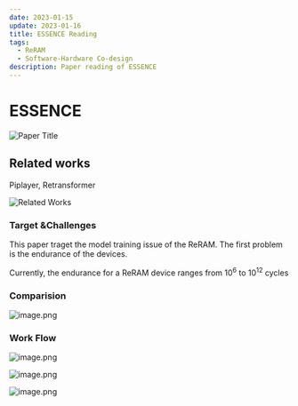 ```yaml
---
date: 2023-01-15
update: 2023-01-16
title: ESSENCE Reading
tags:
  - ReRAM
  - Software-Hardware Co-design
description: Paper reading of ESSENCE
---
```

# ESSENCE
![Paper Title](https://s2.loli.net/2023/01/16/1WBNlYXasSkOUA2.png)

## Related works

Piplayer, Retransformer

![Related Works](https://s2.loli.net/2023/02/01/zDA9WIZbYw7lOgo.png)

### Target &Challenges
This paper traget the model training issue of the ReRAM. 
The first problem is the endurance of the devices.

Currently, the endurance for a ReRAM device ranges from $10^6$ to $10^12$ cycles


### Comparision

![image.png](https://s2.loli.net/2023/02/01/LRGCTvqeWclNxOX.png)

### Work Flow
![image.png](https://s2.loli.net/2023/02/01/rQI1Bh8NfUOEt4J.png)

![image.png](https://s2.loli.net/2023/02/01/LgKOvV7h4oqxnJ2.png)

![image.png](https://s2.loli.net/2023/02/01/xVhjSEUoXwPQrTR.png)